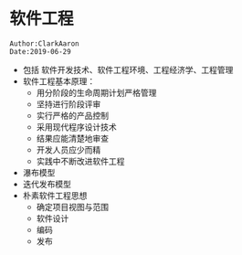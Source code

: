 # 软件工程

```
Author:ClarkAaron
Date:2019-06-29
```

* 包括 软件开发技术、软件工程环境、工程经济学、工程管理
* 软件工程基本原理：
  * 用分阶段的生命周期计划严格管理
  * 坚持进行阶段评审
  * 实行严格的产品控制
  * 采用现代程序设计技术
  * 结果应能清楚地审查
  * 开发人员应少而精
  * 实践中不断改进软件工程
* 瀑布模型
* 迭代发布模型
* 朴素软件工程思想
  * 确定项目视图与范围
  * 软件设计
  * 编码
  * 发布